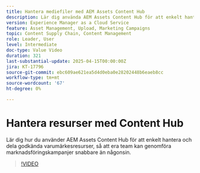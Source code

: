 ```yaml
---
title: Hantera mediefiler med AEM Assets Content Hub
description: Lär dig använda AEM Assets Content Hub för att enkelt hantera och dela godkända varumärkesresurser, så att era team kan genomföra marknadsföringskampanjer snabbare än någonsin.
version: Experience Manager as a Cloud Service
feature: Asset Management, Upload, Marketing Campaigns
topic: Content Supply Chain, Content Management
role: Leader, User
level: Intermediate
doc-type: Value Video
duration: 321
last-substantial-update: 2025-04-15T00:00:00Z
jira: KT-17796
source-git-commit: ebc609ae621ea5d4d0eba0e28202448b6eaeb8cc
workflow-type: tm+mt
source-wordcount: '67'
ht-degree: 0%

---
```



# Hantera resurser med Content Hub

Lär dig hur du använder AEM Assets Content Hub för att enkelt hantera och dela godkända varumärkesresurser, så att era team kan genomföra marknadsföringskampanjer snabbare än någonsin.

>[!VIDEO](https://video.tv.adobe.com/v/3463060/?learn=on&enablevpops&captions=swe)
